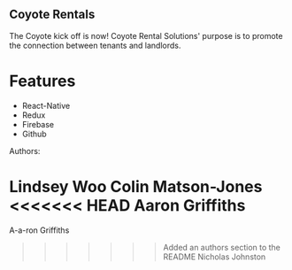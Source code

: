 ## Coyote Rentals

The Coyote kick off is now! Coyote Rental Solutions' purpose is to promote the connection between tenants and landlords.

# Features

* React-Native
* Redux
* Firebase
* Github

Authors:

Lindsey Woo
Colin Matson-Jones
<<<<<<< HEAD
Aaron Griffiths
=======
A-a-ron Griffiths
>>>>>>> Added an authors section to the README
Nicholas Johnston
